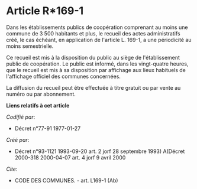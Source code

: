 # Article R*169-1

Dans les établissements publics de coopération comprenant au moins une commune de 3 500 habitants et plus, le recueil des
actes administratifs créé, le cas échéant, en application de l'article L. 169-1, a une périodicité au moins semestrielle.

Ce recueil est mis à la disposition du public au siège de l'établissement public de coopération. Le public est informé, dans
les vingt-quatre heures, que le recueil est mis à sa disposition par affichage aux lieux habituels de l'affichage officiel
des communes concernées.

La diffusion du recueil peut être effectuée à titre gratuit ou par vente au numéro ou par abonnement.

**Liens relatifs à cet article**

_Codifié par_:

  - Décret n°77-91 1977-01-27

_Créé par_:

  - Décret n°93-1121 1993-09-20 art. 2 jorf 28 septembre 1993) A(Décret 2000-318 2000-04-07 art. 4 jorf 9 avril 2000

_Cite_:

  - CODE DES COMMUNES. - art. L169-1 (Ab)
